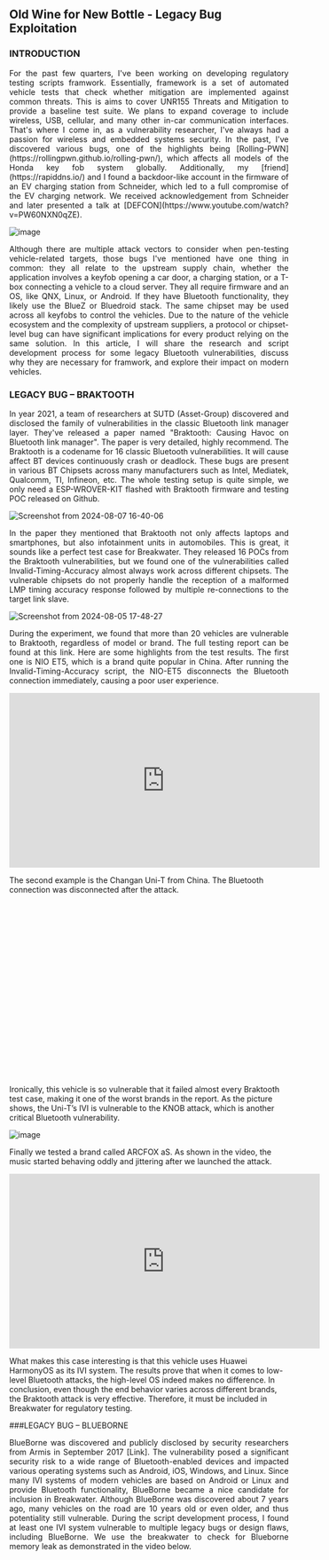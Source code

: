 ## Old Wine for New Bottle - Legacy Bug Exploitation

### INTRODUCTION

<p align="justify">
For the past few quarters, I've been working on developing regulatory testing scripts framwork. Essentially, framework is a set of automated vehicle tests that check whether mitigation are implemented against common threats. This is aims to cover UNR155 Threats and Mitigation to provide a baseline test suite. We plans to expand coverage to include wireless, USB, cellular, and many other in-car
communication interfaces. That's where I come in, as a vulnerability researcher, I've always had a passion for wireless and embedded systems security. In the past, I've discovered various bugs, one of the highlights being [Rolling-PWN](https://rollingpwn.github.io/rolling-pwn/), which affects all models of the Honda key fob system globally. Additionally, my [friend](https://rapiddns.io/) and I found a backdoor-like account in the firmware of an EV charging station from Schneider, which led to a full compromise of the EV charging network. We received acknowledgement from Schneider and later presented a talk at [DEFCON](https://www.youtube.com/watch?v=PW60NXN0qZE).
</p>

![image](https://github.com/user-attachments/assets/1c8c7dc2-0936-409b-95ef-ee987d8f5723)

<p align="justify">
Although there are multiple attack vectors to consider when pen-testing vehicle-related targets, those bugs I've mentioned have one thing in common: they all relate to the upstream supply chain, whether the application involves a keyfob opening a car door, a charging station, or a T-box connecting a vehicle to a cloud server. They all require firmware and an OS, like QNX, Linux, or Android. If they have Bluetooth functionality, they likely use the BlueZ or Bluedroid stack. The same chipset may be used across all keyfobs to control the vehicles. Due to the nature of the vehicle ecosystem and the complexity of upstream suppliers, a protocol or chipset-level bug can have significant implications for every product relying on the same solution. In this article, I will share the research and script development process for some legacy Bluetooth vulnerabilities, discuss why they are necessary for framwork, and explore their impact on modern vehicles.
</p>

### LEGACY BUG – BRAKTOOTH

<p align="justify">
In year 2021, a team of researchers at SUTD (Asset-Group) discovered and disclosed the family of vulnerabilities in the classic Bluetooth link manager layer. They've released a paper named "Braktooth: Causing Havoc on Bluetooth link manager". The paper is very detailed, highly recommend. The Braktooth is a codename for 16 classic Bluetooth vulnerabilities. It will cause affect BT devices continuously crash or deadlock. These bugs are present in various BT Chipsets across many manufacturers such as Intel, Mediatek, Qualcomm, TI, Infineon, etc. The whole testing setup is quite simple, we only need a ESP-WROVER-KIT flashed with Braktooth firmware and testing POC released on Github.
</p>

![Screenshot from 2024-08-07 16-40-06](https://github.com/user-attachments/assets/bd072e67-4e16-4427-bd08-1dcd1d802ac5)

<p align="justify">
In the paper they mentioned that Braktooth not only affects laptops and smartphones, but also infotainment units in automobiles. This is great, it sounds like a perfect test case for Breakwater. They released 16 POCs from the Braktooth vulnerabilities, but we found one of the vulnerabilities called Invalid-Timing-Accuracy almost always work across different chipsets. The vulnerable chipsets do not properly handle the reception of a malformed LMP timing accuracy response followed by multiple re-connections to the target link slave. 
</p>

![Screenshot from 2024-08-05 17-48-27](https://github.com/user-attachments/assets/60db60cf-3b85-4057-b773-dc4ccc1dcb46)

<p align="justify">
During the experiment, we found that more than 20 vehicles are vulnerable to Braktooth, regardless of model or brand. The full testing report can be found at this link. Here are some highlights from the test results. The first one is NIO ET5, which is a brand quite popular in China. After running the Invalid-Timing-Accuracy script, the NIO-ET5 disconnects the Bluetooth connection immediately, causing a poor user experience.
</p>

<iframe width="560" height="315" src="https://www.youtube.com/embed/MbLr1RKdfOE" 
title="YouTube video player" frameborder="0" 
allow="accelerometer; autoplay; clipboard-write; encrypted-media; gyroscope; picture-in-picture" 
allowfullscreen></iframe>

The second example is the Changan Uni-T from China. The Bluetooth connection was disconnected after the attack.

<iframe width="560" height="315 src="https://www.youtube.com/embed/Quj_RmnaZCE" 
title="YouTube video player" frameborder="0" 
allow="accelerometer; autoplay; clipboard-write; encrypted-media; gyroscope; picture-in-picture" 
allowfullscreen></iframe>

Ironically, this vehicle is so vulnerable that it failed almost every Braktooth test case, making it one of the worst brands in the report. As the picture shows, the Uni-T’s IVI is vulnerable to the KNOB attack, which is another critical Bluetooth vulnerability.

![image](https://github.com/user-attachments/assets/0a9b7afc-24cd-4966-a3cc-1dea6f60833d)

Finally we tested a brand called ARCFOX aS. As shown in the video, the music started behaving oddly and jittering after we launched the attack.

<iframe width="560" height="315" src="https://www.youtube.com/embed/0aN_jSN05Qo" 
title="YouTube video player" frameborder="0" 
allow="accelerometer; autoplay; clipboard-write; encrypted-media; gyroscope; picture-in-picture" 
allowfullscreen></iframe>

What makes this case interesting is that this vehicle uses Huawei HarmonyOS as its IVI system. The results prove that when it comes to low-level Bluetooth attacks, the high-level OS indeed makes no difference. In conclusion, even though the end behavior varies across different brands, the Braktooth attack is very effective. Therefore, it must be included in Breakwater for regulatory testing.

###LEGACY BUG – BLUEBORNE

<p align="justify">
BlueBorne was discovered and publicly disclosed by security researchers from Armis in September 2017 [Link]. The vulnerability posed a significant security risk to a wide range of Bluetooth-enabled devices and impacted various operating systems such as Android, iOS, Windows, and Linux. Since many IVI systems of modern vehicles are based on Android or Linux and provide Bluetooth functionality, BlueBorne became a nice candidate for inclusion in Breakwater. Although BlueBorne was discovered about 7 years ago, many vehicles on the road are 10 years old or even older, and thus potentiality still vulnerable. During the script development process, I found at least one IVI system vulnerable to multiple legacy bugs or design flaws, including BlueBorne. We use the breakwater to check for Blueborne memory leak as demonstrated in the video below.
</p>























